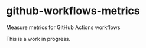 # github-workflows-metrics

Measure metrics for GitHub Actions workflows

This is a work in progress.
